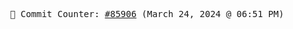<p align="center">
    <samp>
        📮 Commit Counter: <a href="https://github.com/Javascript-void0/Javascript-void0/commits/main">#85906</a> (March 24, 2024 @ 06:51 PM)
    </samp>
</p>